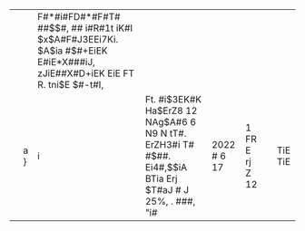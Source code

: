 <table><tr><td></td><td></td><td>F#*#i#FD#*#F#T# ##$$#, ## i#R#1t iK#I $x$A#F#J3EEi7Ki. $A$ia #$#+EiEK E#iE*X###iJ, zJiE##X#D+iEK EiE FT R. tni$E $#-t#I,</td><td></td><td></td><td></td><td></td><td></td></tr><tr><td></td><td>a }</td><td>i</td><td>Ft. #i$3EK#K Ha$ErZ8 12 NAg$A#6 6 N9 N tT#. ErZH3#i T# #$##. Ei4#,$$iA BTia Erj $T#aJ  # J 25%, . ###, &quot;i#</td><td>2022 # 6 17</td><td>1 FR E rj Z 12</td><td></td><td>TiE TiE</td></tr></table>